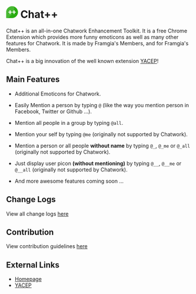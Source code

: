 ![chatpp](./src/icon32.png) Chat++
=================

Chat++ is an all-in-one Chatwork Enhancement Toolkit.
It is a free Chrome Extension which provides more funny emoticons as well as many other features for Chatwork. 
It is made by Framgia's Members, and for Framgia's Members.

Chat++ is a big innovation of the well known extension [YACEP](https://github.com/wataridori/yacep)!


Main Features
--------------

* Additional Emoticons for Chatwork.

* Easily Mention a person by typing `@` (like the way you mention person in Facebook, Twitter or Github ...).

* Mention all people in a group by typing `@all`.

* Mention your self by typing `@me` (originally not supported by Chatwork).

* Mention a person or all people __without name__ by typing `@_`, `@_me` or `@_all` (originally not supported by Chatwork).

* Just display user picon __(without mentioning)__ by typing `@__`, `@__me` or `@__all` (originally not supported by Chatwork).

* And more awesome features coming soon ...


Change Logs
--------------
View all change logs [here](./changelogs.md)

Contribution
--------------
View contribution guidelines [here](./CONTRIBUTING.md)

External Links
--------------

* [Homepage](http://chatpp.thangtd.com)
* [YACEP](https://github.com/wataridori/yacep)

